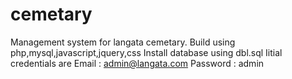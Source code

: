 # cemetary
Management system for langata cemetary. 
Build using php,mysql,javascript,jquery,css
Install database using dbl.sql
Iitial credentials are
Email : admin@langata.com
Password : admin
